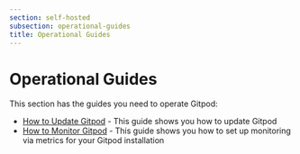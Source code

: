 ```yaml
---
section: self-hosted
subsection: operational-guides
title: Operational Guides
---
```


<script context="module">
  export const prerender = true;
</script>

# Operational Guides

This section has the guides you need to operate Gitpod:

- [How to Update Gitpod](./updating) - This guide shows you how to update Gitpod
- [How to Monitor Gitpod](./monitoring) - This guide shows you how to set up monitoring via metrics for your Gitpod installation

